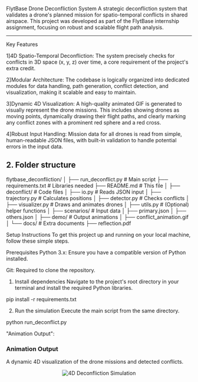 FlytBase Drone Deconfliction System
A strategic deconfliction system that validates a drone's planned mission for spatio-temporal conflicts in shared airspace. This project was developed as part of the FlytBase internship assignment, focusing on robust and scalable flight path analysis.

---

Key Features


1]4D Spatio-Temporal Deconfliction: The system precisely checks for conflicts in 3D space (x, y, z) over time, a core requirement of the project's extra credit.

2]Modular Architecture: The codebase is logically organized into dedicated modules for data handling, path generation, conflict detection, and visualization, making it scalable and easy to maintain.

3]Dynamic 4D Visualization: A high-quality animated GIF is generated to visually represent the drone missions. This includes showing drones as moving points, dynamically drawing their flight paths, and clearly marking any conflict zones with a prominent red sphere and a red cross.

4]Robust Input Handling: Mission data for all drones is read from simple, human-readable JSON files, with built-in validation to handle potential errors in the input data.



## 2. Folder structure

flytbase_deconfliction/
│
├── run_deconflict.py # Main script
├── requirements.txt # Libraries needed
├── README.md # This file
│
├── deconflict/ # Code files
│ ├── io.py # Reads JSON input
│ ├── trajectory.py # Calculates positions
│ ├── detector.py # Checks conflicts
│ ├── visualizer.py # Draws and animates drones
│ ├── utils.py # (Optional) helper functions
│
├── scenarios/ # Input data
│ ├── primary.json
│ ├── others.json
│
├── demo/ # Output animations
│ ├── conflict_animation.gif
│
└── docs/ # Extra documents
├── reflection.pdf


Setup Instructions
To get this project up and running on your local machine, follow these simple steps.

Prerequisites
Python 3.x: Ensure you have a compatible version of Python installed.

Git: Required to clone the repository.

1. Install dependencies
Navigate to the project's root directory in your terminal and install the required Python libraries.

pip install -r requirements.txt

2. Run the simulation
Execute the main script from the same directory.

python run_deconflict.py

 "Animation Output":

 ### Animation Output

A dynamic 4D visualization of the drone missions and detected conflicts.

<p align="center">
  <img src="demo/conflict_animation.gif" alt="4D Deconfliction Simulation">
</p>



